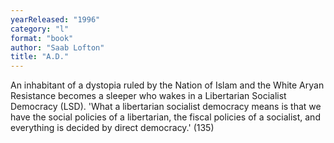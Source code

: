 ```yaml
---
yearReleased: "1996"
category: "l"
format: "book"
author: "Saab Lofton"
title: "A.D."
---
```

An inhabitant of a dystopia ruled by the Nation of Islam and the White Aryan Resistance becomes a sleeper who wakes in a Libertarian Socialist Democracy (LSD). 'What a libertarian socialist democracy means is that we have the social policies of a libertarian, the fiscal policies of a socialist, and everything is decided by direct democracy.' (135) 